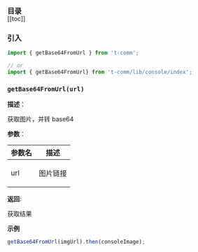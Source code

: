 <h3 style="margin-bottom: -1rem;">目录</h3>

[[toc]]

<h3>引入</h3>

```ts
import { getBase64FromUrl } from 't-comm';

// or
import { getBase64FromUrl} from 't-comm/lib/console/index';
```


### `getBase64FromUrl(url)` 


**描述**：<p>获取图片，并转 base64</p>

**参数**：


| 参数名 | 描述 |
| --- | --- |
| url | <p>图片链接</p> |

**返回**: <p>获取结果</p>

**示例**

```ts
getBase64FromUrl(imgUrl).then(consoleImage);
```
